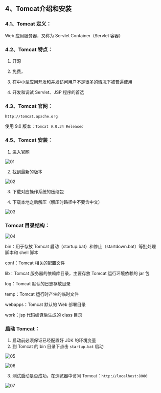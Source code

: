 ## 4、Tomcat介绍和安装

### 4.1、Tomcat 定义：

Web 应用服务器，又称为 Servlet Container（Servlet 容器）



### 4.2、Tomcat 特点：

1. 开源

2. 免费，

3. 在中小型应用开发和并发访问用户不是很多的情况下被普遍使用

4. 开发和调试 Servlet、JSP 程序的首选



### 4.3、Tomcat 官网：

`http://tomcat.apache.org`

使用 9.0 版本：`Tomcat 9.0.34 Released`



### 4.5、Tomcat 安装：

1. 进入官网

![01](E:\1.soft\personalNotes\JavaWeb\images\20200427\01.png)

2. 找到最新的版本

![02](E:\1.soft\personalNotes\JavaWeb\images\20200427\02.png)

3. 下载对应操作系统的压缩包

4. 下载本地之后解压（解压时路径中不要含中文）

![03](E:\1.soft\personalNotes\JavaWeb\images\20200427\03.png)



### Tomcat 目录结构：

![04](E:\1.soft\personalNotes\JavaWeb\images\20200427\04.png)

bin：用于存放 Tomcat 启动（startup.bat）和停止（startdown.bat）等批处理脚本和 shell 脚本

conf：Tomcat 相关的配置文件

lib：Tomcat 服务器的依赖库目录，主要存放 Tomcat 运行环境依赖的 jar 包

log：Tomcat 默认的日志存放目录

temp：Tomcat 运行时产生的临时文件

webapps：Tomcat 默认的 Web 部署目录

work：jsp 代码编译后生成的 class 目录



### 启动 Tomcat：

1. 启动前必须保证已经配置好 JDK 的环境变量
2. 到 Tomcat 的 bin 目录下点击 `startup.bat` 启动



![05](E:\1.soft\personalNotes\JavaWeb\images\20200427\05.png)

![06](E:\1.soft\personalNotes\JavaWeb\images\20200427\06.png)



3. 测试启动是否成功，在浏览器中访问 Tomcat：`http://localhost:8080 `



![07](E:\1.soft\personalNotes\JavaWeb\images\20200427\07.png)



